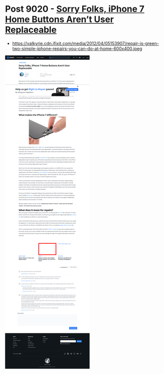 # Post 9020 - [Sorry Folks, iPhone 7 Home Buttons Aren’t User Replaceable](https://www.ifixit.com/News/9020/no-fix-iphone-7-home-button)

- https://valkyrie.cdn.ifixit.com/media/2012/04/05153907/repair-is-green-two-simple-iphone-repairs-you-can-do-at-home-600x400.jpeg

![screencap](screenshots/bab646b1-e425-4d5a-8241-f8dcfa692b6f.png)

